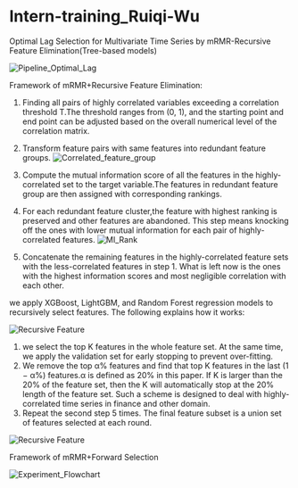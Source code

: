 # Intern-training_Ruiqi-Wu
Optimal Lag Selection for Multivariate Time Series by mRMR-Recursive Feature Elimination(Tree-based models)

![Pipeline_Optimal_Lag](https://user-images.githubusercontent.com/47016879/184218379-32a495da-27d6-4b9b-9c32-1e3a38c942f9.png)

Framework of mRMR+Recursive Feature Elimination:

1. Finding all pairs of highly correlated variables exceeding a correlation threshold T.The threshold ranges from (0, 1), and the starting point and end point can be adjusted based on the overall numerical level of the correlation matrix.

2. Transform feature pairs with same features into redundant feature groups.
![Correlated_feature_group](https://user-images.githubusercontent.com/47016879/184219436-d30ad29f-fb63-4a8b-b661-c221cc06fdc6.png)

3. Compute the mutual information score of all the features in the highly-correlated set to the target variable.The features in redundant feature group are then assigned with corresponding rankings.
4. For each redundant feature cluster,the feature with highest ranking is preserved and other features are abandoned. This step means knocking off the ones with lower mutual information for each pair of highly-correlated features.
![MI_Rank](https://user-images.githubusercontent.com/47016879/184219469-f56b4755-7bc4-4cb4-b356-9c2e5e1154c6.png)

5. Concatenate the remaining features in the highly-correlated feature sets with the less-correlated features in step 1. What is left now is the ones with the highest information scores and most negligible correlation with each other.

we apply XGBoost, LightGBM, and Random Forest regression models to recursively select features. The following explains how it works:

![Recursive Feature](https://user-images.githubusercontent.com/47016879/184219222-11e34274-0f8d-4522-a7db-00b36b0bc44d.png)
1. we select the top K features in the whole feature set. At the same time, we apply the validation set for early stopping to prevent over-fitting.
2. We remove the top α% features and find that top K features in the last (1 − α%) features.α is defined as 20% in this paper. If K is larger than the 20% of the feature set,
then the K will automatically stop at the 20% length of the feature set. Such a scheme is designed to deal with highly-correlated time series in finance and other domain.
3. Repeat the second step 5 times. The final feature subset is a union set of features selected at each round.

![Recursive Feature](https://user-images.githubusercontent.com/47016879/184219853-339fa891-3707-41ee-97ce-7d5cebce0a03.png)


Framework of mRMR+Forward Selection

![Experiment_Flowchart](https://user-images.githubusercontent.com/47016879/184218429-47674701-2d70-483d-9a56-8b304e52bd84.png)
